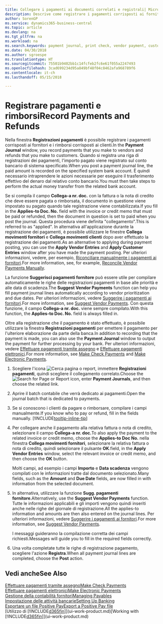```yaml
---
title: Collegare i pagamenti ai documenti correlati e registrali| Microsoft Docs
description: Descrive come registrare i pagamenti corrisposti ai fornitori e i rimborsi corrisposti ai clienti.
author: SorenGP
ms.service: dynamics365-business-central
ms.topic: article
ms.devlang: na
ms.tgt_pltfrm: na
ms.workload: na
ms.search.keywords: payment journal, print check, vendor payment, customer refund, creditor, debt, balance due, AP
ms.date: 04/30/2018
ms.author: sgroespe
ms.translationtype: HT
ms.sourcegitcommit: 75501b9402bb1c14fcfeb2fc6e61f055a2247493
ms.openlocfilehash: 3cad699234d95a849bf48f04c8462afa968789f6
ms.contentlocale: it-ch
ms.lasthandoff: 05/15/2018

---
```

# <a name="record-payments-and-refunds"></a><span data-ttu-id="1991b-103">Registrare pagamenti e rimborsi</span><span class="sxs-lookup"><span data-stu-id="1991b-103">Record Payments and Refunds</span></span>
<span data-ttu-id="1991b-104">Nella finestra **Registrazioni pagamenti** è possibile registrare i pagamenti corrisposti ai fornitori e i rimborsi corrisposti ai clienti.</span><span class="sxs-lookup"><span data-stu-id="1991b-104">In the **Payment Journal** window, you record payments that you make to vendors and refunds that you make to customers.</span></span> <span data-ttu-id="1991b-105">Quando si registra una riga di registrazioni dei pagamenti, l'importo pagato viene registrato sul conto bancario di sistema specificato.</span><span class="sxs-lookup"><span data-stu-id="1991b-105">When you post a payment journal line, the paid amount is recorded on the specified system bank account.</span></span> <span data-ttu-id="1991b-106">È quindi necessario intraprendere le azioni necessarie per eseguire il trasferimento effettivo del denaro dal relativo conto bancario.</span><span class="sxs-lookup"><span data-stu-id="1991b-106">You must then take steps to perform the actual money transfer from the related bank account.</span></span>

<span data-ttu-id="1991b-107">Se si compila il campo **Collega-a nr. doc.** con la fattura o la nota di credito che deve essere pagata o rimborsata, il documento in questione viene impostato su pagato quando tale registrazione viene contabilizzata.</span><span class="sxs-lookup"><span data-stu-id="1991b-107">If you fill in the **Applies-to Doc. No.** field with the invoice or credit memo that must be paid or refunded, then the document in question is set to paid when you post the journal.</span></span> <span data-ttu-id="1991b-108">Questa procedura viene definita "collegamento".</span><span class="sxs-lookup"><span data-stu-id="1991b-108">This is referred to as "applied".</span></span> <span data-ttu-id="1991b-109">In alternativa all'applicazione durante la registrazione dei pagamenti, è possibile utilizzare le finestre **Collega movimenti fornitori** e **Collega movimenti clienti** dopo aver effettuato la registrazione dei pagamenti.</span><span class="sxs-lookup"><span data-stu-id="1991b-109">As an alternative to applying during payment posting, you can use the **Apply Vendor Entries** and **Apply Customer Entries** window after you have made the payment posting.</span></span> <span data-ttu-id="1991b-110">Per ulteriori informazioni, vedere, per esempio, [Riconciliare manualmente i pagamenti ai fornitori](payables-how-apply-purchase-transactions-manually.md).</span><span class="sxs-lookup"><span data-stu-id="1991b-110">For more information, see, for example, [Reconcile Vendor Payments Manually](payables-how-apply-purchase-transactions-manually.md).</span></span>

<span data-ttu-id="1991b-111">La funzione **Suggerisci pagamenti fornitore** può essere utile per compilare automaticamente le righe delle registrazioni pagamenti in base alle priorità e alle data di scadenza.</span><span class="sxs-lookup"><span data-stu-id="1991b-111">The **Suggest Vendor Payments** function can help you fill payment journal lines automatically according to vendor prioritization and due dates.</span></span> <span data-ttu-id="1991b-112">Per ulteriori informazioni, vedere [Suggerire i pagamenti ai fornitori](payables-how-suggest-vendor-payments.md).</span><span class="sxs-lookup"><span data-stu-id="1991b-112">For more information, see [Suggest Vendor Payments](payables-how-suggest-vendor-payments.md).</span></span> <span data-ttu-id="1991b-113">Con questa funzione, il campo **Collega-a nr. doc.** viene sempre compilato.</span><span class="sxs-lookup"><span data-stu-id="1991b-113">With this function, the **Applies-to Doc. No.** field is always filled in.</span></span>

<span data-ttu-id="1991b-114">Oltre alla registrazione che il pagamento è stato effettuato, è possibile utilizzare la finestra **Registrazioni pagamenti** per emettere il pagamento per l'ulteriore elaborazione da parte della banca.</span><span class="sxs-lookup"><span data-stu-id="1991b-114">In addition to recording that the payment is made, you can also use the **Payment Journal** window to output the payment for further processing by your bank.</span></span> <span data-ttu-id="1991b-115">Per ulteriori informazioni, vedere [Effettuare pagamenti tramite assegno](payables-how-work-checks.md) e [Effettuare pagamenti elettronici](payables-how-export-payments-bank-file.md).</span><span class="sxs-lookup"><span data-stu-id="1991b-115">For more information, see [Make Check Payments](payables-how-work-checks.md) and [Make Electronic Payments](payables-how-export-payments-bank-file.md).</span></span>  

1. <span data-ttu-id="1991b-116">Scegliere l'icona ![Cerca pagina o report](media/ui-search/search_small.png "icona Cerca pagina o report"), immettere **Registrazioni pagamenti**, quindi scegliere il collegamento correlato.</span><span class="sxs-lookup"><span data-stu-id="1991b-116">Choose the ![Search for Page or Report](media/ui-search/search_small.png "Search for Page or Report icon") icon, enter **Payment Journals**, and then choose the related link.</span></span>
2. <span data-ttu-id="1991b-117">Aprire il batch contabile che verrà dedicato ai pagamenti.</span><span class="sxs-lookup"><span data-stu-id="1991b-117">Open the journal batch that is dedicated to payments.</span></span>
3. <span data-ttu-id="1991b-118">Se si conoscono i clienti da pagare o rimborsare, compilare i campi manualmente.</span><span class="sxs-lookup"><span data-stu-id="1991b-118">If you know who to pay or refund, fill in the fields manually.</span></span> [!INCLUDE[tooltip-inline-tip](includes/tooltip-inline-tip_md.md)]
4. <span data-ttu-id="1991b-119">Per collegare anche il pagamento alla relativa fattura o nota di credito, selezionare il campo **Collega-a nr. doc.**</span><span class="sxs-lookup"><span data-stu-id="1991b-119">To also apply the payment to the related invoice or credit memo, choose the **Applies-to Doc No.**</span></span> <span data-ttu-id="1991b-120">nella finestra **Collega movimenti fornitori**, selezionare la relativa fattura o nota di credito, quindi selezionare il pulsante **OK**.</span><span class="sxs-lookup"><span data-stu-id="1991b-120">field, in the **Apply Vendor Entries** window, select the relevant invoice or credit memo, and then choose the **OK** button.</span></span>

    <span data-ttu-id="1991b-121">Molti campi, ad esempio i campi **Importo** e **Data scadenza** vengono compilati con le informazioni tratte dal documento selezionato.</span><span class="sxs-lookup"><span data-stu-id="1991b-121">Many fields, such as the **Amount** and **Due Date** fields, are now filled in with information from the selected document.</span></span>
5. <span data-ttu-id="1991b-122">In alternativa, utilizzare la funzione **Sugg. pagamenti fornitore**.</span><span class="sxs-lookup"><span data-stu-id="1991b-122">Alternatively, use the **Suggest Vendor Payments** function.</span></span> <span data-ttu-id="1991b-123">Tutte le informazioni applicabili e gli importi vengono quindi inseriti anche nelle righe del giornale di registrazione.</span><span class="sxs-lookup"><span data-stu-id="1991b-123">All the applies-to information and amounts are then also entered on the journal lines.</span></span> <span data-ttu-id="1991b-124">Per ulteriori informazioni, vedere [Suggerire i pagamenti ai fornitori](payables-how-suggest-vendor-payments.md).</span><span class="sxs-lookup"><span data-stu-id="1991b-124">For more information, see [Suggest Vendor Payments](payables-how-suggest-vendor-payments.md).</span></span>

    <span data-ttu-id="1991b-125">I messaggi guideranno la compilazione corretta dei campi richiesti.</span><span class="sxs-lookup"><span data-stu-id="1991b-125">Messages will guide you to fill in the required fields correctly.</span></span>
6.  <span data-ttu-id="1991b-126">Una volta completate tutte le righe di registrazione pagamento, scegliere l'azione **Registra**.</span><span class="sxs-lookup"><span data-stu-id="1991b-126">When all payment journal lines are completed, choose the **Post** action.</span></span>

## <a name="see-also"></a><span data-ttu-id="1991b-127">Vedi anche</span><span class="sxs-lookup"><span data-stu-id="1991b-127">See Also</span></span>
[<span data-ttu-id="1991b-128">Effettuare pagamenti tramite assegno</span><span class="sxs-lookup"><span data-stu-id="1991b-128">Make Check Payments</span></span>](payables-how-work-checks.md)  
[<span data-ttu-id="1991b-129">Effettuare pagamenti elettronici</span><span class="sxs-lookup"><span data-stu-id="1991b-129">Make Electronic Payments</span></span>](payables-how-export-payments-bank-file.md)  
[<span data-ttu-id="1991b-130">Gestione della contabilità fornitori</span><span class="sxs-lookup"><span data-stu-id="1991b-130">Managing Payables</span></span>](payables-manage-payables.md)  
[<span data-ttu-id="1991b-131">Impostazione delle attività bancarie</span><span class="sxs-lookup"><span data-stu-id="1991b-131">Setting Up Banking</span></span>](bank-setup-banking.md)  
[<span data-ttu-id="1991b-132">Esportare un file Positive Pay</span><span class="sxs-lookup"><span data-stu-id="1991b-132">Export a Positive Pay file</span></span>](finance-how-positive-pay.md)  
<span data-ttu-id="1991b-133">[Utilizzo di [!INCLUDE[d365fin](includes/d365fin_md.md)]](ui-work-product.md)</span><span class="sxs-lookup"><span data-stu-id="1991b-133">[Working with [!INCLUDE[d365fin](includes/d365fin_md.md)]](ui-work-product.md)</span></span>  

